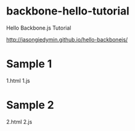 backbone-hello-tutorial
=======================

Hello Backbone.js Tutorial

http://jasongiedymin.github.io/hello-backbonejs/

Sample 1
========

1.html
1.js

Sample 2
========

2.html
2.js
